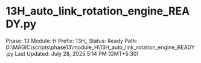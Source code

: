 # 13H_auto_link_rotation_engine_READY.py

Phase: 13
Module: H
Prefix: 13H_
Status: Ready
Path: D:\MAGIC\scripts\phase13\module_H\13H_auto_link_rotation_engine_READY.py
Last Updated: July 28, 2025 5:14 PM (GMT+5:30)
